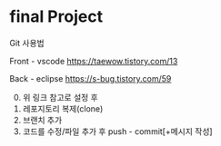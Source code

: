# final Project

Git 사용법

Front - vscode
https://taewow.tistory.com/13

Back - eclipse
https://s-bug.tistory.com/59


0. 위 링크 참고로 설정 후
1. 레포지토리 복제(clone)
2. 브랜치 추가
2. 코드를 수정/파일 추가 후 push - commit[+메시지 작성]
